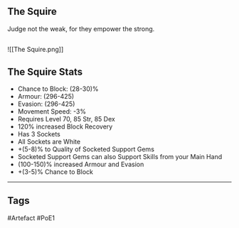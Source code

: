 ## The Squire
Judge not the weak, for
they empower the strong.
##
![[The Squire.png]]
## The Squire Stats
- Chance to Block: (28-30)%
- Armour: (296-425)
- Evasion: (296-425)
- Movement Speed: -3%
- Requires Level 70, 85 Str, 85 Dex
- 120% increased Block Recovery
- Has 3 Sockets
- All Sockets are White
- +(5-8)% to Quality of Socketed Support Gems
- Socketed Support Gems can also Support Skills from your Main Hand
- (100-150)% increased Armour and Evasion
- +(3-5)% Chance to Block


---
## Tags
#Artefact
#PoE1